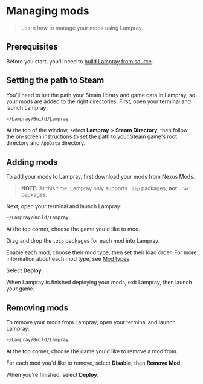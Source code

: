 # Managing mods

> Learn how to manage your mods using Lampray.

## Prerequisites

Before you start, you'll need to [build Lampray from source](./building-from-source.md).

## Setting the path to Steam

You'll need to set the path your Steam library and game data in Lampray, so your mods are added to the right directories. First, open your terminal and launch Lampray:

```bash
~/Lampray/Build/Lampray
```

At the top of the window, select **Lampray** > **Steam Directory**, then follow the on-screen instructions to set the path to your Steam game's root directory and `AppData` directory.

## Adding mods

To add your mods to Lampray, first download your mods from Nexus Mods.

> **NOTE:** At this time, Lampray only supports `.zip` packages, **not** `.rar` packages.

Next, open your terminal and launch Lampray:

```bash
~/Lampray/Build/Lampray
```
At the top corner, choose the game you'd like to mod.

Drag and drop the `.zip` packages for each mod into Lampray.

Enable each mod, choose their mod type, then set their load order. For more information about each mod type, see [Mod types](about-lampray/mod-types.md). 

Select **Deploy**.

When Lampray is finished deploying your mods, exit Lampray, then launch your game.

## Removing mods

To remove your mods from Lampray, open your terminal and launch Lampray:

```bash
~/Lampray/Build/Lampray
```
At the top corner, choose the game you'd like to remove a mod from.

For each mod you'd like to remove, select **Disable**, then **Remove Mod**.

When you're finished, select **Deploy**.


